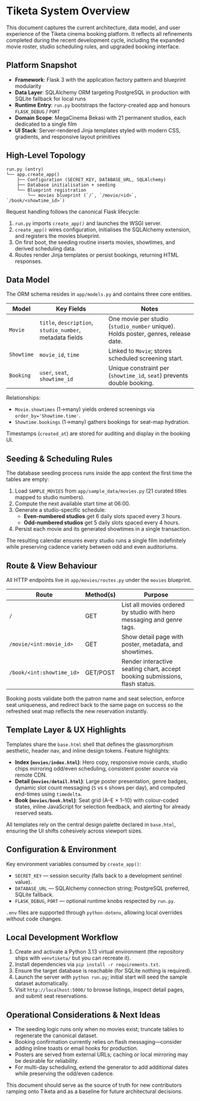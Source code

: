 # Tiketa System Overview

This document captures the current architecture, data model, and user experience of the Tiketa cinema booking platform. It reflects all refinements completed during the recent development cycle, including the expanded movie roster, studio scheduling rules, and upgraded booking interface.

## Platform Snapshot

- **Framework**: Flask 3 with the application factory pattern and blueprint modularity
- **Data Layer**: SQLAlchemy ORM targeting PostgreSQL in production with SQLite fallback for local runs
- **Runtime Entry**: `run.py` bootstraps the factory-created app and honours `FLASK_DEBUG` / `PORT`
- **Domain Scope**: MegaCinema Bekasi with 21 permanent studios, each dedicated to a single film
- **UI Stack**: Server-rendered Jinja templates styled with modern CSS, gradients, and responsive layout primitives

## High-Level Topology

```
run.py (entry)
└── app.create_app()
    ├── Configuration (SECRET_KEY, DATABASE_URL, SQLAlchemy)
    ├── Database initialisation + seeding
    └── Blueprint registration
        └── movies blueprint (`/`, `/movie/<id>`, `/book/<showtime_id>`)
```

Request handling follows the canonical Flask lifecycle:

1. `run.py` imports `create_app()` and launches the WSGI server.
2. `create_app()` wires configuration, initialises the SQLAlchemy extension, and registers the movies blueprint.
3. On first boot, the seeding routine inserts movies, showtimes, and derived scheduling data.
4. Routes render Jinja templates or persist bookings, returning HTML responses.

## Data Model

The ORM schema resides in `app/models.py` and contains three core entities.

| Model | Key Fields | Notes |
| --- | --- | --- |
| `Movie` | `title`, `description`, `studio_number`, metadata fields | One movie per studio (`studio_number` unique). Holds poster, genres, release date. |
| `Showtime` | `movie_id`, `time` | Linked to `Movie`; stores scheduled screening start. |
| `Booking` | `user`, `seat`, `showtime_id` | Unique constraint per (`showtime_id`, `seat`) prevents double booking. |

Relationships:

- `Movie.showtimes` (1→many) yields ordered screenings via `order_by='Showtime.time'`.
- `Showtime.bookings` (1→many) gathers bookings for seat-map hydration.

Timestamps (`created_at`) are stored for auditing and display in the booking UI.

## Seeding & Scheduling Rules

The database seeding process runs inside the app context the first time the tables are empty:

1. Load `SAMPLE_MOVIES` from `app/sample_data/movies.py` (21 curated titles mapped to studio numbers).
2. Compute the next available start time at 06:00.
3. Generate a studio-specific schedule:
   - **Even-numbered studios** get 6 daily slots spaced every 3 hours.
   - **Odd-numbered studios** get 5 daily slots spaced every 4 hours.
4. Persist each movie and its generated showtimes in a single transaction.

The resulting calendar ensures every studio runs a single film indefinitely while preserving cadence variety between odd and even auditoriums.

## Route & View Behaviour

All HTTP endpoints live in `app/movies/routes.py` under the `movies` blueprint.

| Route | Method(s) | Purpose |
| --- | --- | --- |
| `/` | GET | List all movies ordered by studio with hero messaging and genre tags. |
| `/movie/<int:movie_id>` | GET | Show detail page with poster, metadata, and showtimes. |
| `/book/<int:showtime_id>` | GET/POST | Render interactive seating chart, accept booking submissions, flash status. |

Booking posts validate both the patron name and seat selection, enforce seat uniqueness, and redirect back to the same page on success so the refreshed seat map reflects the new reservation instantly.

## Template Layer & UX Highlights

Templates share the `base.html` shell that defines the glassmorphism aesthetic, header nav, and inline design tokens. Feature highlights:

- **Index (`movies/index.html`)**: Hero copy, responsive movie cards, studio chips mirroring odd/even scheduling, consistent poster source via remote CDN.
- **Detail (`movies/detail.html`)**: Large poster presentation, genre badges, dynamic slot count messaging (`5` vs `6` shows per day), and computed end-times using `timedelta`.
- **Book (`movies/book.html`)**: Seat grid (A–E × 1–10) with colour-coded states, inline JavaScript for selection feedback, and alerting for already reserved seats.

All templates rely on the central design palette declared in `base.html`, ensuring the UI shifts cohesively across viewport sizes.

## Configuration & Environment

Key environment variables consumed by `create_app()`:

- `SECRET_KEY` — session security (falls back to a development sentinel value).
- `DATABASE_URL` — SQLAlchemy connection string; PostgreSQL preferred, SQLite fallback.
- `FLASK_DEBUG`, `PORT` — optional runtime knobs respected by `run.py`.

`.env` files are supported through `python-dotenv`, allowing local overrides without code changes.

## Local Development Workflow

1. Create and activate a Python 3.13 virtual environment (the repository ships with `venvtiketa/` but you can recreate it).
2. Install dependencies via `pip install -r requirements.txt`.
3. Ensure the target database is reachable (for SQLite nothing is required).
4. Launch the server with `python run.py`; initial start will seed the sample dataset automatically.
5. Visit `http://localhost:5000/` to browse listings, inspect detail pages, and submit seat reservations.

## Operational Considerations & Next Ideas

- The seeding logic runs only when no movies exist; truncate tables to regenerate the canonical dataset.
- Booking confirmation currently relies on flash messaging—consider adding inline toasts or email hooks for production.
- Posters are served from external URLs; caching or local mirroring may be desirable for reliability.
- For multi-day scheduling, extend the generator to add additional dates while preserving the odd/even cadence.

This document should serve as the source of truth for new contributors ramping onto Tiketa and as a baseline for future architectural decisions.
